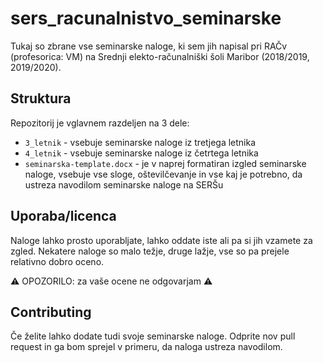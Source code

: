 # sers_racunalnistvo_seminarske
Tukaj so zbrane vse seminarske naloge, ki sem jih napisal pri RAČv (profesorica: VM) na Srednji elekto-računalniški šoli Maribor (2018/2019, 2019/2020).

## Struktura
Repozitorij je vglavnem razdeljen na 3 dele:
- `3_letnik` - vsebuje seminarske naloge iz tretjega letnika
- `4_letnik` - vsebuje seminarske naloge iz četrtega letnika
- `seminarska-template.docx` - je v naprej formatiran izgled seminarske naloge, vsebuje vse sloge, oštevilčevanje in vse kaj je potrebno, da ustreza navodilom seminarske naloge na SERŠu

## Uporaba/licenca
Naloge lahko prosto uporabljate, lahko oddate iste ali pa si jih vzamete za zgled. Nekatere naloge so malo težje, druge lažje, vse so pa prejele relativno dobro oceno.

:warning: OPOZORILO: za vaše ocene ne odgovarjam :warning:

## Contributing
Če želite lahko dodate tudi svoje seminarske naloge. Odprite nov pull request in ga bom sprejel v primeru, da naloga ustreza navodilom.
